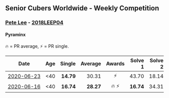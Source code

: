 ## Senior Cubers Worldwide - Weekly Competition
### [Pete Lee](../pete_lee.md) - [2018LEEP04](https://www.worldcubeassociation.org/persons/2018LEEP04?event=pyram)
#### Pyraminx

🔥 = PR average, ⚡ = PR single.

| Date | Age | Single | Average | Awards | Solve 1 | Solve 2 | Solve 3 | Solve 4 | Solve 5 | Video |
| :--: | :--: | --: | --: | :--: | --: | --: | --: | --: | --: | :-- |
| [<span style="white-space: nowrap">2020-06-23</span>](../../results/pyram/2020-06-23.md) | <40 | **14.79** | 30.31 | ⚡ | 43.70 | 18.14 | 56.90 | 29.10 | **14.79** | [Link](https://www.facebook.com/events/1618516681636159/permalink/1624128411074986/) |
| [<span style="white-space: nowrap">2020-06-16</span>](../../results/pyram/2020-06-16.md) | <40 | **16.74** | **28.27** | <span style="white-space: nowrap">🔥 ⚡</span> | **16.74** | 34.31 | 31.88 | 18.64 | 49.60 | [Link](https://www.facebook.com/events/296087658445428/permalink/299520834768777/) |


<!-- Global site tag (gtag.js) - Google Analytics -->
<script async src="https://www.googletagmanager.com/gtag/js?id=UA-86348435-3"></script>
<script>window.dataLayer = window.dataLayer || []; function gtag() {dataLayer.push(arguments);} gtag('js', new Date()); gtag('config', 'UA-86348435-3');</script>
